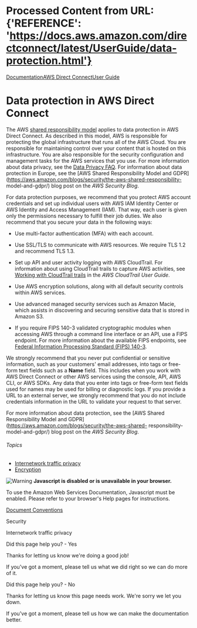 # Processed Content from URL: {'REFERENCE': 'https://docs.aws.amazon.com/directconnect/latest/UserGuide/data-protection.html'}

[](/pdfs/directconnect/latest/UserGuide/dc-ug.pdf#data-protection "Open PDF")

[Documentation](/index.html)[AWS Direct
Connect](/directconnect/index.html)[User Guide](Welcome.html)

# Data protection in AWS Direct Connect

The AWS [shared responsibility
model](https://aws.amazon.com/compliance/shared-responsibility-model/) applies
to data protection in AWS Direct Connect. As described in this model, AWS is
responsible for protecting the global infrastructure that runs all of the AWS
Cloud. You are responsible for maintaining control over your content that is
hosted on this infrastructure. You are also responsible for the security
configuration and management tasks for the AWS services that you use. For more
information about data privacy, see the [Data Privacy
FAQ](https://aws.amazon.com/compliance/data-privacy-faq/). For information
about data protection in Europe, see the [AWS Shared Responsibility Model and
GDPR](https://aws.amazon.com/blogs/security/the-aws-shared-responsibility-
model-and-gdpr/) blog post on the _AWS Security Blog_.

For data protection purposes, we recommend that you protect AWS account
credentials and set up individual users with AWS IAM Identity Center or AWS
Identity and Access Management (IAM). That way, each user is given only the
permissions necessary to fulfill their job duties. We also recommend that you
secure your data in the following ways:

  * Use multi-factor authentication (MFA) with each account.

  * Use SSL/TLS to communicate with AWS resources. We require TLS 1.2 and recommend TLS 1.3.

  * Set up API and user activity logging with AWS CloudTrail. For information about using CloudTrail trails to capture AWS activities, see [Working with CloudTrail trails](https://docs.aws.amazon.com/awscloudtrail/latest/userguide/cloudtrail-trails.html) in the _AWS CloudTrail User Guide_.

  * Use AWS encryption solutions, along with all default security controls within AWS services.

  * Use advanced managed security services such as Amazon Macie, which assists in discovering and securing sensitive data that is stored in Amazon S3.

  * If you require FIPS 140-3 validated cryptographic modules when accessing AWS through a command line interface or an API, use a FIPS endpoint. For more information about the available FIPS endpoints, see [Federal Information Processing Standard (FIPS) 140-3](https://aws.amazon.com/compliance/fips/).

We strongly recommend that you never put confidential or sensitive
information, such as your customers' email addresses, into tags or free-form
text fields such as a **Name** field. This includes when you work with AWS
Direct Connect or other AWS services using the console, API, AWS CLI, or AWS
SDKs. Any data that you enter into tags or free-form text fields used for
names may be used for billing or diagnostic logs. If you provide a URL to an
external server, we strongly recommend that you do not include credentials
information in the URL to validate your request to that server.

For more information about data protection, see the [AWS Shared Responsibility
Model and GDPR](https://aws.amazon.com/blogs/security/the-aws-shared-
responsibility-model-and-gdpr/) blog post on the _AWS Security Blog_.

###### Topics

  * [Internetwork traffic privacy](./encryption-at-rest.html)
  * [Encryption](./encryption-in-transit.html)

![Warning](https://d1ge0kk1l5kms0.cloudfront.net/images/G/01/webservices/console/warning.png)
**Javascript is disabled or is unavailable in your browser.**

To use the Amazon Web Services Documentation, Javascript must be enabled.
Please refer to your browser's Help pages for instructions.

[Document Conventions](/general/latest/gr/docconventions.html)

Security

Internetwork traffic privacy

Did this page help you? - Yes

Thanks for letting us know we're doing a good job!

If you've got a moment, please tell us what we did right so we can do more of
it.

Did this page help you? - No

Thanks for letting us know this page needs work. We're sorry we let you down.

If you've got a moment, please tell us how we can make the documentation
better.

